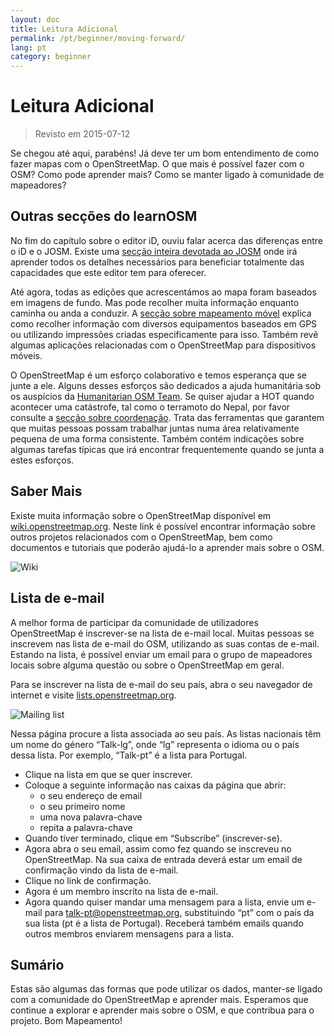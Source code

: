 ```yaml
---
layout: doc
title: Leitura Adicional
permalink: /pt/beginner/moving-forward/
lang: pt
category: beginner
---
```


Leitura Adicional
===============

> Revisto em 2015-07-12  

Se chegou até aqui, parabéns! Já deve ter um bom entendimento de como fazer mapas com o OpenStreetMap. O que mais é possível fazer com o OSM? Como pode aprender mais? Como se manter ligado à comunidade de mapeadores?  

Outras secções do learnOSM
---------------------------

No fim do capítulo sobre o editor iD, ouviu falar acerca das diferenças entre o iD e o JOSM. Existe uma [secção inteira devotada ao JOSM](/pt/josm/) onde irá aprender todos os detalhes necessários para beneficiar totalmente das capacidades que este editor tem para oferecer.  

Até agora, todas as edições que acrescentámos ao mapa foram baseados em imagens de fundo. Mas pode recolher muita informação enquanto caminha ou anda a conduzir. A [secção sobre mapeamento móvel](/pt/mobile-mapping/) explica como recolher informação com diversos equipamentos baseados em GPS ou utilizando impressões criadas especificamente para isso. Também revê algumas aplicações relacionadas com o OpenStreetMap para dispositivos móveis.  

O OpenStreetMap é um esforço colaborativo e temos esperança que se junte a ele. Alguns desses esforços são dedicados a ajuda humanitária sob os auspícios da [Humanitarian OSM Team](http://hotosm.org). Se quiser ajudar a HOT quando acontecer uma catástrofe, tal como o terramoto do Nepal, por favor consulte a [secção sobre coordenação](/pt/coordination/). Trata das ferramentas que garantem que muitas pessoas possam trabalhar juntas numa área relativamente pequena de uma forma consistente. Também contém indicações sobre algumas tarefas típicas que irá encontrar frequentemente quando se junta a estes esforços.  


Saber Mais
----------

Existe muita informação sobre o OpenStreetMap disponível em  [wiki.openstreetmap.org](http://wiki.openstreetmap.org/). Neste link é possível encontrar informação sobre outros projetos relacionados com o OpenStreetMap, bem como documentos e tutoriais que poderão ajudá-lo a aprender mais sobre o OSM.  

![Wiki][]

<!-- also more info on this site once it is prepared -->

Lista de e-mail
------------

A melhor forma de participar da comunidade de utilizadores OpenStreetMap é inscrever-se na lista de e-mail local. Muitas pessoas se inscrevem nas lista de e-mail do OSM, utilizando as suas contas de e-mail. Estando na lista, é possível enviar um email para o grupo de mapeadores locais sobre alguma questão ou sobre o OpenStreetMap em geral.  

Para se inscrever na lista de e-mail do seu país, abra o seu navegador de internet e visite [lists.openstreetmap.org](http://lists.openstreetmap.org/).  

![Mailing list][]

Nessa página procure a lista associada ao seu país. As listas nacionais têm um nome do género “Talk-lg”, onde “lg” representa o idioma ou o país dessa lista. Por exemplo, “Talk-pt” é a lista para Portugal.  

- Clique na lista em que se quer inscrever.  
- Coloque a seguinte informação nas caixas da página que abrir:  
    +  o seu endereço de email  
    +  o seu primeiro nome  
    +  uma nova palavra-chave  
    +  repita a palavra-chave  
- Quando tiver terminado, clique em “Subscribe” (inscrever-se).
- Agora abra o seu email, assim como fez quando se inscreveu no OpenStreetMap. Na sua caixa de entrada deverá estar um email de confirmação vindo da lista de e-mail.  
- Clique no link de confirmação.  
- Agora é um membro inscrito na lista de e-mail.  
- Agora quando quiser mandar uma mensagem para a lista, envie um e-mail para [talk-pt@openstreetmap.org](mailto:talk-pt@openstreetmap.org), substituindo “pt” com o país da sua lista (pt é a lista de Portugal). Receberá também emails quando outros membros enviarem mensagens para a lista.  

<!-- maybe expand and put this back later
MapOSMatic
----------

Um desses projetos chama-se “MapOSMatic”, ao qual pode aceder a partir do seu
navegador de internet em [maposmatic.org](http://www.maposmatic.org/). É
uma ferramenta simples para imprimir um mapa de uma área à sua escolha. O mapa será
criado automaticamente, com uma grelha sobreposta e um 
índice de localizações que estão incluídas na área.

![MapOSMatic][]
-->


Sumário
-------

Estas são algumas das formas que pode utilizar os dados, manter-se ligado com a comunidade do OpenStreetMap e aprender mais. Esperamos que continue a explorar e aprender mais sobre o OSM, e que contribua para o projeto. Bom Mapeamento!


[MapOSMatic]: /images/beginner/maposmatic-homepage.png
[Wiki]: /images/beginner/osm-wiki.png
[Mailing list]: /images/beginner/osm-mailing-lists.png